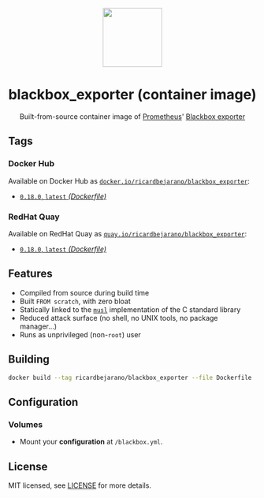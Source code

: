 <p align="center"><img src="https://emojipedia-us.s3.dualstack.us-west-1.amazonaws.com/thumbs/320/apple/198/fire-extinguisher_1f9ef.png" width="120px"></p>
<h1 align="center">blackbox_exporter (container image)</h1>
<p align="center">Built-from-source container image of <a href="https://prometheus.io/">Prometheus</a>' <a href="https://github.com/prometheus/blackbox_exporter">Blackbox exporter</a></p>


## Tags

### Docker Hub

Available on Docker Hub as [`docker.io/ricardbejarano/blackbox_exporter`](https://hub.docker.com/r/ricardbejarano/blackbox_exporter):

- [`0.18.0`, `latest` *(Dockerfile)*](Dockerfile)

### RedHat Quay

Available on RedHat Quay as [`quay.io/ricardbejarano/blackbox_exporter`](https://quay.io/repository/ricardbejarano/blackbox_exporter):

- [`0.18.0`, `latest` *(Dockerfile)*](Dockerfile)


## Features

* Compiled from source during build time
* Built `FROM scratch`, with zero bloat
* Statically linked to the [`musl`](https://musl.libc.org/) implementation of the C standard library
* Reduced attack surface (no shell, no UNIX tools, no package manager...)
* Runs as unprivileged (non-`root`) user


## Building

```bash
docker build --tag ricardbejarano/blackbox_exporter --file Dockerfile .
```


## Configuration

### Volumes

- Mount your **configuration** at `/blackbox.yml`.


## License

MIT licensed, see [LICENSE](LICENSE) for more details.
